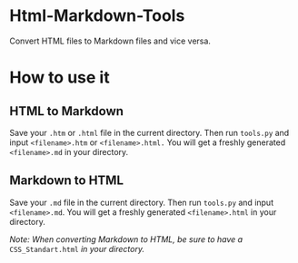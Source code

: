 # Html-Markdown-Tools

Convert HTML files to Markdown files and vice versa.

# How to use it

## HTML to Markdown 

Save your `.htm` or `.html` file in the current directory. Then run `tools.py` and input `<filename>.htm` or `<filename>.html.` You will get a freshly generated `<filename>.md` in your directory.

## Markdown to HTML

Save your `.md` file in the current directory. Then run `tools.py` and input `<filename>.md`. You will get a freshly generated `<filename>.html` in your directory.

*Note: When converting Markdown to HTML, be sure to have a* `CSS_Standart.html` *in your directory.*
